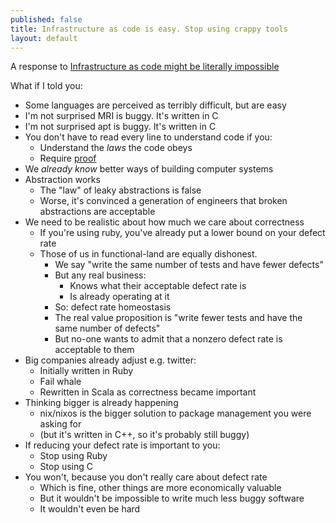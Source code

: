 ```yaml
---
published: false
title: Infrastructure as code is easy. Stop using crappy tools
layout: default
---
```



A response to [Infrastructure as code might be literally impossible
](http://blog.packagecloud.io/eng/2015/09/15/automacon-infrastructure-as-code-might-be-literally-impossible/)

What if I told you:
 * Some languages are perceived as terribly difficult, but are easy
 * I'm not surprised MRI is buggy. It's written in C
 * I'm not surprised apt is buggy. It's written in C
 * You don't have to read every line to understand code if you:
   * Understand the *laws* the code obeys
   * Require [proof](https://gist.github.com/alanpog/3316784)
 * We *already know* better ways of building computer systems
 * Abstraction works
   * The "law" of leaky abstractions is false
   * Worse, it's convinced a generation of engineers that broken abstractions are acceptable
 * We need to be realistic about how much we care about correctness
   * If you're using ruby, you've already put a lower bound on your defect rate
   * Those of us in functional-land are equally dishonest.
     * We say "write the same number of tests and have fewer defects"
     * But any real business:
       * Knows what their acceptable defect rate is
       * Is already operating at it
     * So: defect rate homeostasis
     * The real value proposition is "write fewer tests and have the same number of defects"
     * But no-one wants to admit that a nonzero defect rate is acceptable to them
 * Big companies already adjust e.g. twitter:
   * Initially written in Ruby
   * Fail whale
   * Rewritten in Scala as correctness became important
 * Thinking bigger is already happening
   * nix/nixos is the bigger solution to package management you were asking for
   * (but it's written in C++, so it's probably still buggy)
 * If reducing your defect rate is important to you:
   * Stop using Ruby
   * Stop using C
 * You won't, because you don't really care about defect rate
   * Which is fine, other things are more economically valuable
   * But it wouldn't be impossible to write much less buggy software
   * It wouldn't even be hard
 
 
